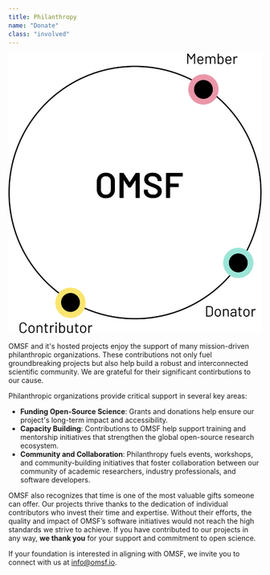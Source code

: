 ```yaml
---
title: Philanthropy
name: "Donate"
class: "involved"
---
```


![Become a contributor](/images/member.svg)

OMSF and it's hosted projects enjoy the support of many mission-driven philanthropic organizations. These contributions not only fuel groundbreaking projects but also help build a robust and interconnected scientific community. We are grateful for their significant contirbutions to our cause.  

Philanthropic organizations provide critical support in several key areas:
- **Funding Open-Source Science**: Grants and donations help ensure our project's long-term impact and accessibility.
- **Capacity Building**: Contributions to OMSF help support training and mentorship initiatives that strengthen the global open-source research ecosystem.
- **Community and Collaboration**: Philanthropy fuels events, workshops, and community-building initiatives that foster collaboration between our community of academic researchers, industry professionals, and software developers.

OMSF also recognizes that time is one of the most valuable gifts someone can offer. Our projects thrive thanks to the dedication of individual contributors who invest their time and expertise. Without their efforts, the quality and impact of OMSF’s software initiatives would not reach the high standards we strive to achieve. If you have contributed to our projects in any way, **we thank you** for your support and commitment to open science.  

If your foundation is interested in aligning with OMSF, we invite you to connect with us at [info@omsf.io](info@omsf.io).
